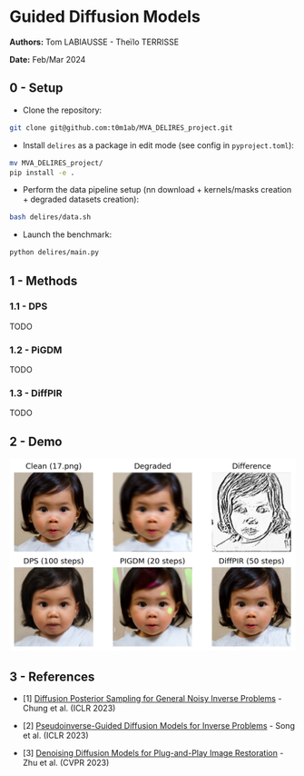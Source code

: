 # Guided Diffusion Models

**Authors:** Tom LABIAUSSE - Theïlo TERRISSE

**Date:** Feb/Mar 2024

## 0 - Setup

* Clone the repository:
```bash
git clone git@github.com:t0m1ab/MVA_DELIRES_project.git
```

* Install `delires` as a package in edit mode (see config in `pyproject.toml`): 
```bash
mv MVA_DELIRES_project/
pip install -e .
```

* Perform the data pipeline setup (nn download + kernels/masks creation + degraded datasets creation):
```bash
bash delires/data.sh
``` 

* Launch the benchmark:
```bash
python delires/main.py
``` 

## 1 - Methods

### 1.1 - DPS

TODO

### 1.2 - PiGDM

TODO

### 1.3 - DiffPIR

TODO


## 2 - Demo

<img src='./figures/ffhq_sample_17.png' width='700'>


## 3 - References

* [1] [Diffusion Posterior Sampling for General Noisy Inverse Problems](https://openreview.net/forum?id=OnD9zGAGT0k) - Chung et al. (ICLR 2023)

* [2] [Pseudoinverse-Guided Diffusion Models for Inverse Problems](https://openreview.net/forum?id=9_gsMA8MRKQ) - Song et al. (ICLR 2023)

* [3] [Denoising Diffusion Models for Plug-and-Play Image Restoration](https://yuanzhi-zhu.github.io/DiffPIR/) - Zhu et al. (CVPR 2023)